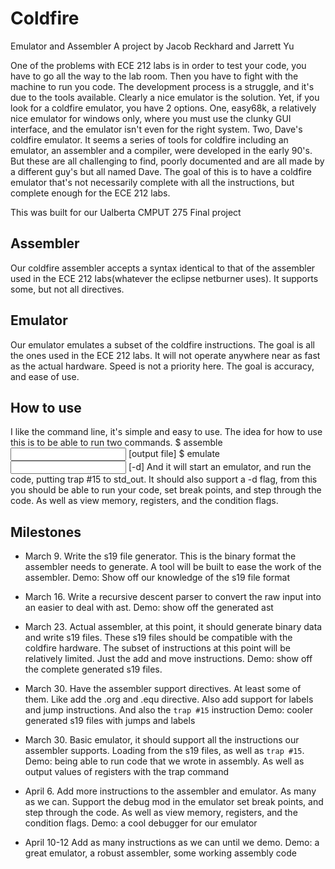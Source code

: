 # Coldfire
Emulator and Assembler
A project by Jacob Reckhard and Jarrett Yu

One of the problems with ECE 212 labs is in order to test your code, you have to go all the way to the lab room. Then you have to fight with the machine to run you code. The development process is a struggle, and it's due to the tools available. Clearly a nice emulator is the solution. Yet, if you look for a coldfire emulator, you have 2 options. One, easy68k, a relatively nice emulator for windows only, where you must use the clunky GUI interface, and the emulator isn't even for the right system. Two, Dave's coldfire emulator. It seems a series of tools for coldfire including an emulator, an assembler and a compiler, were developed in the early 90's. But these are all challenging to find, poorly documented and are all made by a different guy's but all named Dave.  The goal of this is to have a coldfire emulator that's not necessarily complete with all the instructions, but complete enough for the ECE 212 labs.

This was built for our Ualberta CMPUT 275 Final project

## Assembler
Our coldfire assembler accepts a syntax identical to that of the assembler used in the ECE 212 labs(whatever the eclipse netburner uses). It supports some, but not all directives.

## Emulator
Our emulator emulates a subset of the coldfire instructions. The goal is all the ones used in the ECE 212 labs. It will not operate anywhere near as fast as the actual hardware. Speed is not a priority here. The goal is accuracy, and ease of use.

## How to use
I like the command line, it's simple and easy to use. The idea for how to use this is to be able to run two commands.
    $ assemble <input file> [output file]
    $ emulate <input file> [-d]
And it will start an emulator, and run the code, putting trap #15 to std_out. It should also support a -d flag, from this you should be able to run your code, set break points, and step through the code. As well as view memory, registers, and the condition flags.


## Milestones
- March 9.
Write the s19 file generator. This is the binary format the assembler needs to generate. A tool will be built to ease the work of the assembler.
Demo: Show off our knowledge of the s19 file format

- March 16.
Write a recursive descent parser to convert the raw input into an easier to deal with ast.
Demo: show off the generated ast

- March 23.
Actual assembler, at this point, it should generate binary data and write s19 files. These s19 files should be compatible with the coldfire hardware. The subset of instructions at this point will be relatively limited. Just the add and move instructions.
Demo: show off the complete generated s19 files.

- March 30.
Have the assembler support directives. At least some of them. Like add the .org and .equ directive. Also add support for labels and jump instructions. And also the `trap #15` instruction
Demo: cooler generated s19 files with jumps and labels

- March 30.
Basic emulator, it should support all the instructions our assembler supports. Loading from the s19 files, as well as `trap #15`.
Demo: being able to run code that we wrote in assembly. As well as output values of registers with the trap command

- April 6.
Add more instructions to the assembler and emulator. As many as we can. Support the debug mod in the emulator set break points, and step through the code. As well as view memory, registers, and the condition flags.
Demo: a cool debugger for our emulator

- April 10-12
Add as many instructions as we can until we demo.
Demo: a great emulator, a robust assembler, some working assembly code
